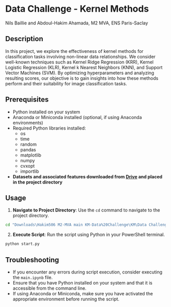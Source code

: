 # Data Challenge - Kernel Methods
Nils Baillie and Abdoul-Hakim Ahamada, M2 MVA, ENS Paris-Saclay

## Description

In this project, we explore the effectiveness of kernel methods for classification tasks involving non-linear data relationships. We consider well-known techniques such as Kernel Ridge Regression (KRR), Kernel Logistic Regression (KLR), Kernel k Nearest Neighbors (KNN), and Support Vector Machines (SVM). By optimizing hyperparameters and analyzing resulting scores, our objective is to gain insights into how these methods perform and their suitability for image classification tasks.

## Prerequisites

- Python installed on your system
- Anaconda or Miniconda installed (optional, if using Anaconda environments)
- Required Python libraries installed:
  - os
  - time
  - random
  - pandas
  - matplotlib
  - numpy
  - cvxopt
  - importlib
- **Datasets and associated features downloaded from [Drive](https://drive.google.com/drive/folders/1Gr13MINUumyX-MxpJjo7UjON9R6lQ-cD?usp=sharing) and placed in the project directory**

## Usage

1. **Navigate to Project Directory**: Use the `cd` command to navigate to the project directory.

```bash
cd "Downloads\Hakim506 M2-MVA main KM-Data%20Challenge\KM\Data Challenge"
```

2. **Execute Script**: Run the script using Python in your PowerShell terminal.

```bash
python start.py
```

## Troubleshooting

- If you encounter any errors during script execution, consider executing the `main.ipynb` file.
- Ensure that you have Python installed on your system and that it is accessible from the command line.
- If using Anaconda or Miniconda, make sure you have activated the appropriate environment before running the script.
